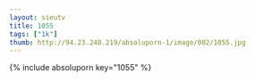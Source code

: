 ```yaml
--- 
layout: sieutv
title: 1055
tags: ["1k"]
thumb: http://94.23.248.219/absoluporn-1/image/002/1055.jpg
---
```

{% include absoluporn key="1055" %} 

